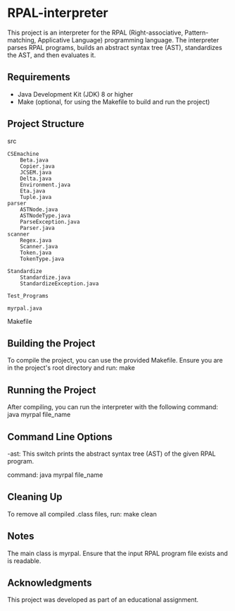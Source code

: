 # RPAL-interpreter

This project is an interpreter for the RPAL (Right-associative, Pattern-matching, Applicative Language) programming language. The interpreter parses RPAL programs, builds an abstract syntax tree (AST), standardizes the AST, and then evaluates it.

## Requirements

- Java Development Kit (JDK) 8 or higher
- Make (optional, for using the Makefile to build and run the project)

## Project Structure
src

    CSEmachine
        Beta.java
        Copier.java
        JCSEM.java
        Delta.java
        Environment.java
        Eta.java
        Tuple.java
    parser
        ASTNode.java
        ASTNodeType.java
        ParseException.java
        Parser.java
    scanner
        Regex.java
        Scanner.java
        Token.java
        TokenType.java

    Standardize
        Standardize.java
        StandardizeException.java

    Test_Programs

    myrpal.java

Makefile


## Building the Project

To compile the project, you can use the provided Makefile. Ensure you are in the project's root directory and run:
        make

## Running the Project

After compiling, you can run the interpreter with the following command:
        java myrpal file_name

## Command Line Options

-ast: This switch prints the abstract syntax tree (AST) of the given RPAL program.

command: java myrpal file_name


## Cleaning Up

To remove all compiled .class files, run: make clean

## Notes

The main class is myrpal.
Ensure that the input RPAL program file exists and is readable.

## Acknowledgments

This project was developed as part of an educational assignment.
